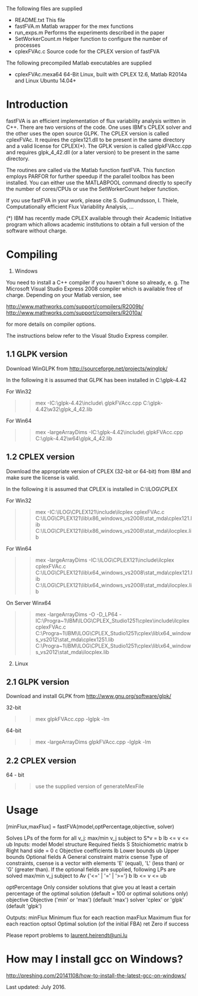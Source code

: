 

The following files are supplied

- README.txt		This file
- fastFVA.m		Matlab wrapper for the mex functions
- run_exps.m		Performs the experiments described in the paper
- SetWorkerCount.m	Helper function to configure the number of processes
- cplexFVAc.c		Source code for the CPLEX version of fastFVA
<!--- - glpkInterface/glpkFVAcc.cpp		Source code for the GLPK version of fastFVA --->

The following precompiled Matlab executables are supplied
<!---
win/glpkFVAcc.mexw32	32-bit Windows, built with GLPK-4.42, Matlab 2009b and Windows XP
win/glpkFVAcc.mexw64	64-bit Windows, built with GLPK-4.42, Matlab 2009b and Windows 7
win/cplexFVAc.mexw32  32-bit Windows, built with CPLEX 12.1, Matlab 2009b and Windows XP
win/cplexFVAc.mexw64  64-bit Windows, built with CPLEX 12.1, Matlab 2009b and Windows 7
linux/glpkFVAcc.mexa64	64-Bit Linux, built with GLPK-4.43, Matlab 2009b and Linux Ubuntu 14+
--->

- cplexFVAc.mexa64  64-Bit Linux, built with CPLEX 12.6, Matlab R2014a and Linux Ubuntu 14.04+


Introduction
============

fastFVA is an efficient implementation of flux variability analysis written in C++.
There are two versions of the code. One uses IBM's CPLEX solver and the other
uses the open source GLPK. The CPLEX version is called cplexFVAc. It requires
the cplex121.dll to be present in the same directory and a valid license for CPLEX(*).
The GPLK version is called glpkFVAcc.cpp and requires glpk_4_42.dll (or a later version)
to be present in the same directory.

The routines are called via the Matlab function fastFVA. This function employs
PARFOR for further speedup if the parallel toolbox has been installed. You can
either use the MATLABPOOL command directly to specify the number of cores/CPUs
or use the SetWorkerCount helper function.

If you use fastFVA in your work, please cite
S. Gudmundsson, I. Thiele, Computationally efficient Flux Variability Analysis, ...


(*) IBM has recently made CPLEX available through their Academic Initiative program
which allows academic institutions to obtain a full version of the software without charge.


Compiling
=========

1) Windows

You need to install a C++ compiler if you haven't done so already, e. g.
The Microsoft Visual Studio Express 2008 compiler which is available
free of charge. Depending on your Matlab version, see

http://www.mathworks.com/support/compilers/R2009b/
http://www.mathworks.com/support/compilers/R2010a/

for more details on compiler options.

The instructions below refer to the Visual Studio Express compiler.

1.1 GLPK version
----------------

Download WinGLPK from http://sourceforge.net/projects/winglpk/

In the following it is assumed that GLPK has been installed in C:\glpk-4.42

For Win32
>> mex -IC:\glpk-4.42\include\ glpkFVAcc.cpp C:\glpk-4.42\w32\glpk_4_42.lib

For Win64
>> mex -largeArrayDims -IC:\glpk-4.42\include\ glpkFVAcc.cpp C:\glpk-4.42\w64\glpk_4_42.lib


1.2 CPLEX version
-----------------

Download the appropriate version of CPLEX (32-bit or 64-bit) from IBM and make sure the license is valid.

In the following it is assumed that CPLEX is installed in C:\ILOG\CPLEX

For Win32
>> mex -IC:\ILOG\CPLEX121\include\ilcplex cplexFVAc.c C:\ILOG\CPLEX121\lib\x86_windows_vs2008\stat_mda\cplex121.lib C:\ILOG\CPLEX121\lib\x86_windows_vs2008\stat_mda\ilocplex.lib

For Win64
>> mex -largeArrayDims -IC:\ILOG\CPLEX121\include\ilcplex cplexFVAc.c C:\ILOG\CPLEX121\lib\x64_windows_vs2008\stat_mda\cplex121.lib C:\ILOG\CPLEX121\lib\x64_windows_vs2008\stat_mda\ilocplex.lib

On Server Winx64

>> mex -largeArrayDims -O -D_LP64 -IC:\Progra~1\IBM\ILOG\CPLEX_Studio1251\cplex\include\ilcplex cplexFVAc.c C:\Progra~1\IBM\ILOG\CPLEX_Studio1251\cplex\lib\x64_windows_vs2012\stat_mda\cplex1251.lib C:\Progra~1\IBM\ILOG\CPLEX_Studio1251\cplex\lib\x64_windows_vs2012\stat_mda\ilocplex.lib


2) Linux

2.1 GLPK version
----------------

Download and install GLPK from http://www.gnu.org/software/glpk/

32-bit
>> mex glpkFVAcc.cpp -lglpk -lm

64-bit
>> mex -largeArrayDims glpkFVAcc.cpp -lglpk -lm

2.2 CPLEX version
-----------------

64 - bit
>> use the supplied version of generateMexFile

Usage
=====

 [minFlux,maxFlux] = fastFVA(model,optPercentage,objective, solver)

 Solves LPs of the form for all v_j: max/min v_j
                                     subject to S*v = b
                                     lb <= v <= ub
 Inputs:
   model             Model structure
     Required fields
       S            Stoichiometric matrix
       b            Right hand side = 0
       c            Objective coefficients
       lb           Lower bounds
       ub           Upper bounds
     Optional fields
       A            General constraint matrix
       csense       Type of constraints, csense is a vector with elements
                    'E' (equal), 'L' (less than) or 'G' (greater than).
     If the optional fields are supplied, following LPs are solved
                    max/min v_j
                    subject to Av {'<=' | '=' | '>='} b
                                lb <= v <= ub

   optPercentage    Only consider solutions that give you at least a certain
                    percentage of the optimal solution (default = 100
                    or optimal solutions only)
   objective        Objective ('min' or 'max') (default 'max')
   solver           'cplex' or 'glpk' (default 'glpk')

 Outputs:
   minFlux   Minimum flux for each reaction
   maxFlux   Maximum flux for each reaction
   optsol    Optimal solution (of the initial FBA)
   ret       Zero if success


Please report problems to laurent.heirendt@uni.lu


How may I install gcc on Windows?
=====

http://preshing.com/20141108/how-to-install-the-latest-gcc-on-windows/

Last updated: July 2016.
